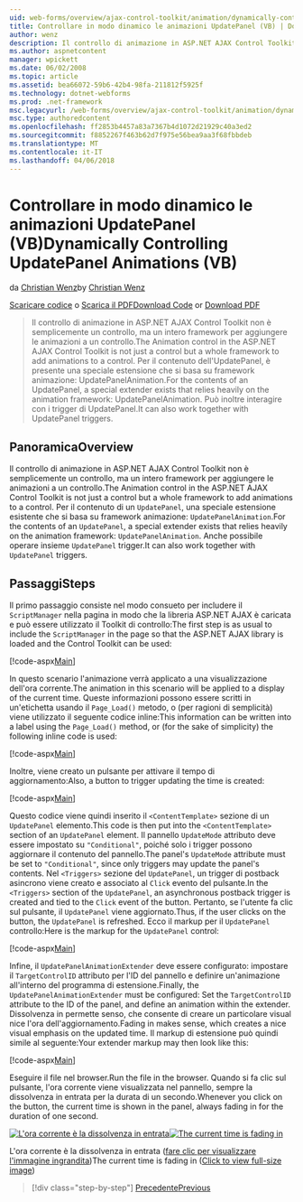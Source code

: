 ```yaml
---
uid: web-forms/overview/ajax-control-toolkit/animation/dynamically-controlling-updatepanel-animations-vb
title: Controllare in modo dinamico le animazioni UpdatePanel (VB) | Documenti Microsoft
author: wenz
description: Il controllo di animazione in ASP.NET AJAX Control Toolkit non è semplicemente un controllo, ma un intero framework per aggiungere le animazioni a un controllo. Per il contenuto di un...
ms.author: aspnetcontent
manager: wpickett
ms.date: 06/02/2008
ms.topic: article
ms.assetid: bea66072-59b6-42b4-98fa-211812f5925f
ms.technology: dotnet-webforms
ms.prod: .net-framework
msc.legacyurl: /web-forms/overview/ajax-control-toolkit/animation/dynamically-controlling-updatepanel-animations-vb
msc.type: authoredcontent
ms.openlocfilehash: ff2853b4457a83a7367b4d1072d21929c40a3ed2
ms.sourcegitcommit: f8852267f463b62d7f975e56bea9aa3f68fbbdeb
ms.translationtype: MT
ms.contentlocale: it-IT
ms.lasthandoff: 04/06/2018
---
```

<a name="dynamically-controlling-updatepanel-animations-vb"></a><span data-ttu-id="1d8a3-104">Controllare in modo dinamico le animazioni UpdatePanel (VB)</span><span class="sxs-lookup"><span data-stu-id="1d8a3-104">Dynamically Controlling UpdatePanel Animations (VB)</span></span>
====================
<span data-ttu-id="1d8a3-105">da [Christian Wenz](https://github.com/wenz)</span><span class="sxs-lookup"><span data-stu-id="1d8a3-105">by [Christian Wenz](https://github.com/wenz)</span></span>

<span data-ttu-id="1d8a3-106">[Scaricare codice](http://download.microsoft.com/download/9/3/f/93f8daea-bebd-4821-833b-95205389c7d0/UpdatePanelAnimation2.vb.zip) o [Scarica il PDF](http://download.microsoft.com/download/b/6/a/b6ae89ee-df69-4c87-9bfb-ad1eb2b23373/updatepanelanimation2VB.pdf)</span><span class="sxs-lookup"><span data-stu-id="1d8a3-106">[Download Code](http://download.microsoft.com/download/9/3/f/93f8daea-bebd-4821-833b-95205389c7d0/UpdatePanelAnimation2.vb.zip) or [Download PDF](http://download.microsoft.com/download/b/6/a/b6ae89ee-df69-4c87-9bfb-ad1eb2b23373/updatepanelanimation2VB.pdf)</span></span>

> <span data-ttu-id="1d8a3-107">Il controllo di animazione in ASP.NET AJAX Control Toolkit non è semplicemente un controllo, ma un intero framework per aggiungere le animazioni a un controllo.</span><span class="sxs-lookup"><span data-stu-id="1d8a3-107">The Animation control in the ASP.NET AJAX Control Toolkit is not just a control but a whole framework to add animations to a control.</span></span> <span data-ttu-id="1d8a3-108">Per il contenuto dell'UpdatePanel, è presente una speciale estensione che si basa su framework animazione: UpdatePanelAnimation.</span><span class="sxs-lookup"><span data-stu-id="1d8a3-108">For the contents of an UpdatePanel, a special extender exists that relies heavily on the animation framework: UpdatePanelAnimation.</span></span> <span data-ttu-id="1d8a3-109">Può inoltre interagire con i trigger di UpdatePanel.</span><span class="sxs-lookup"><span data-stu-id="1d8a3-109">It can also work together with UpdatePanel triggers.</span></span>


## <a name="overview"></a><span data-ttu-id="1d8a3-110">Panoramica</span><span class="sxs-lookup"><span data-stu-id="1d8a3-110">Overview</span></span>

<span data-ttu-id="1d8a3-111">Il controllo di animazione in ASP.NET AJAX Control Toolkit non è semplicemente un controllo, ma un intero framework per aggiungere le animazioni a un controllo.</span><span class="sxs-lookup"><span data-stu-id="1d8a3-111">The Animation control in the ASP.NET AJAX Control Toolkit is not just a control but a whole framework to add animations to a control.</span></span> <span data-ttu-id="1d8a3-112">Per il contenuto di un `UpdatePanel`, una speciale estensione esistente che si basa su framework animazione: `UpdatePanelAnimation`.</span><span class="sxs-lookup"><span data-stu-id="1d8a3-112">For the contents of an `UpdatePanel`, a special extender exists that relies heavily on the animation framework: `UpdatePanelAnimation`.</span></span> <span data-ttu-id="1d8a3-113">Anche possibile operare insieme `UpdatePanel` trigger.</span><span class="sxs-lookup"><span data-stu-id="1d8a3-113">It can also work together with `UpdatePanel` triggers.</span></span>

## <a name="steps"></a><span data-ttu-id="1d8a3-114">Passaggi</span><span class="sxs-lookup"><span data-stu-id="1d8a3-114">Steps</span></span>

<span data-ttu-id="1d8a3-115">Il primo passaggio consiste nel modo consueto per includere il `ScriptManager` nella pagina in modo che la libreria ASP.NET AJAX è caricata e può essere utilizzato il Toolkit di controllo:</span><span class="sxs-lookup"><span data-stu-id="1d8a3-115">The first step is as usual to include the `ScriptManager` in the page so that the ASP.NET AJAX library is loaded and the Control Toolkit can be used:</span></span>


[!code-aspx[Main](dynamically-controlling-updatepanel-animations-vb/samples/sample1.aspx)]

<span data-ttu-id="1d8a3-116">In questo scenario l'animazione verrà applicato a una visualizzazione dell'ora corrente.</span><span class="sxs-lookup"><span data-stu-id="1d8a3-116">The animation in this scenario will be applied to a display of the current time.</span></span> <span data-ttu-id="1d8a3-117">Queste informazioni possono essere scritti in un'etichetta usando il `Page_Load()` metodo, o (per ragioni di semplicità) viene utilizzato il seguente codice inline:</span><span class="sxs-lookup"><span data-stu-id="1d8a3-117">This information can be written into a label using the `Page_Load()` method, or (for the sake of simplicity) the following inline code is used:</span></span>


[!code-aspx[Main](dynamically-controlling-updatepanel-animations-vb/samples/sample2.aspx)]

<span data-ttu-id="1d8a3-118">Inoltre, viene creato un pulsante per attivare il tempo di aggiornamento:</span><span class="sxs-lookup"><span data-stu-id="1d8a3-118">Also, a button to trigger updating the time is created:</span></span>


[!code-aspx[Main](dynamically-controlling-updatepanel-animations-vb/samples/sample3.aspx)]

<span data-ttu-id="1d8a3-119">Questo codice viene quindi inserito il `<ContentTemplate>` sezione di un `UpdatePanel` elemento.</span><span class="sxs-lookup"><span data-stu-id="1d8a3-119">This code is then put into the `<ContentTemplate>` section of an `UpdatePanel` element.</span></span> <span data-ttu-id="1d8a3-120">Il pannello `UpdateMode` attributo deve essere impostato su `"Conditional"`, poiché solo i trigger possono aggiornare il contenuto del pannello.</span><span class="sxs-lookup"><span data-stu-id="1d8a3-120">The panel's `UpdateMode` attribute must be set to `"Conditional"`, since only triggers may update the panel's contents.</span></span> <span data-ttu-id="1d8a3-121">Nel `<Triggers>` sezione del `UpdatePanel`, un trigger di postback asincrono viene creato e associato al `Click` evento del pulsante.</span><span class="sxs-lookup"><span data-stu-id="1d8a3-121">In the `<Triggers>` section of the `UpdatePanel`, an asynchronous postback trigger is created and tied to the `Click` event of the button.</span></span> <span data-ttu-id="1d8a3-122">Pertanto, se l'utente fa clic sul pulsante, il `UpdatePanel` viene aggiornato.</span><span class="sxs-lookup"><span data-stu-id="1d8a3-122">Thus, if the user clicks on the button, the `UpdatePanel` is refreshed.</span></span> <span data-ttu-id="1d8a3-123">Ecco il markup per il `UpdatePanel` controllo:</span><span class="sxs-lookup"><span data-stu-id="1d8a3-123">Here is the markup for the `UpdatePanel` control:</span></span>


[!code-aspx[Main](dynamically-controlling-updatepanel-animations-vb/samples/sample4.aspx)]

<span data-ttu-id="1d8a3-124">Infine, il `UpdatePanelAnimationExtender` deve essere configurato: impostare il `TargetControlID` attributo per l'ID del pannello e definire un'animazione all'interno del programma di estensione.</span><span class="sxs-lookup"><span data-stu-id="1d8a3-124">Finally, the `UpdatePanelAnimationExtender` must be configured: Set the `TargetControlID` attribute to the ID of the panel, and define an animation within the extender.</span></span> <span data-ttu-id="1d8a3-125">Dissolvenza in permette senso, che consente di creare un particolare visual nice l'ora dell'aggiornamento.</span><span class="sxs-lookup"><span data-stu-id="1d8a3-125">Fading in makes sense, which creates a nice visual emphasis on the updated time.</span></span> <span data-ttu-id="1d8a3-126">Il markup di estensione può quindi simile al seguente:</span><span class="sxs-lookup"><span data-stu-id="1d8a3-126">Your extender markup may then look like this:</span></span>


[!code-aspx[Main](dynamically-controlling-updatepanel-animations-vb/samples/sample5.aspx)]

<span data-ttu-id="1d8a3-127">Eseguire il file nel browser.</span><span class="sxs-lookup"><span data-stu-id="1d8a3-127">Run the file in the browser.</span></span> <span data-ttu-id="1d8a3-128">Quando si fa clic sul pulsante, l'ora corrente viene visualizzata nel pannello, sempre la dissolvenza in entrata per la durata di un secondo.</span><span class="sxs-lookup"><span data-stu-id="1d8a3-128">Whenever you click on the button, the current time is shown in the panel, always fading in for the duration of one second.</span></span>


<span data-ttu-id="1d8a3-129">[![L'ora corrente è la dissolvenza in entrata](dynamically-controlling-updatepanel-animations-vb/_static/image2.png)](dynamically-controlling-updatepanel-animations-vb/_static/image1.png)</span><span class="sxs-lookup"><span data-stu-id="1d8a3-129">[![The current time is fading in](dynamically-controlling-updatepanel-animations-vb/_static/image2.png)](dynamically-controlling-updatepanel-animations-vb/_static/image1.png)</span></span>

<span data-ttu-id="1d8a3-130">L'ora corrente è la dissolvenza in entrata ([fare clic per visualizzare l'immagine ingrandita](dynamically-controlling-updatepanel-animations-vb/_static/image3.png))</span><span class="sxs-lookup"><span data-stu-id="1d8a3-130">The current time is fading in ([Click to view full-size image](dynamically-controlling-updatepanel-animations-vb/_static/image3.png))</span></span>

> [!div class="step-by-step"]
> [<span data-ttu-id="1d8a3-131">Precedente</span><span class="sxs-lookup"><span data-stu-id="1d8a3-131">Previous</span></span>](animating-an-updatepanel-control-vb.md)
